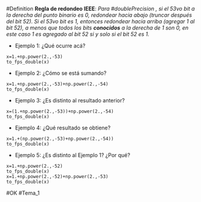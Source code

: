 #Definition **Regla de redondeo IEEE**: _Para #doublePrecision , si el 53vo bit a la derecha del punto binario es 0, redondear hacia abajo (truncar después del bit 52). Si el 53vo bit es 1, entonces redondear hacia arriba (agregar 1 al bit 52), a menos que todos los bits **conocidos** a la derecha de 1 son 0, en este caso 1 es agregado al bit 52 si y solo si el bit 52 es 1._
- Ejemplo 1: ¿Qué ocurre acá?
```run-python
x=1.+np.power(2.,-53)
to_fps_double(x)
```
- Ejemplo 2: ¿Cómo se está sumando?
```run-python
x=1.+np.power(2.,-53)+np.power(2.,-54)
to_fps_double(x)
```
- Ejemplo 3: ¿Es distinto al resultado anterior?
```run-python
x=(1.+np.power(2.,-53))+np.power(2.,-54)
to_fps_double(x)
```
- Ejemplo 4: ¿Qué resultado se obtiene?
```run-python
x=1.+(np.power(2.,-53)+np.power(2.,-54))
to_fps_double(x)
```
- Ejemplo 5: ¿Es distinto al Ejemplo 1? ¿Por qué?
```run-python
x=1.+np.power(2.,-52)
to_fps_double(x)
x=1.+np.power(2.,-52)+np.power(2.,-53)
to_fps_double(x)
```

#OK
#Tema_1